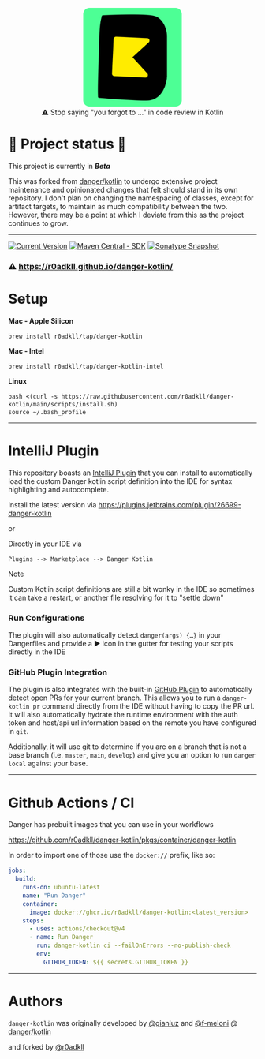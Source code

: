 <p align="center">
<img width=200 src=".idea/icon.svg" /></br>
⚠️ Stop saying "you forgot to …" in code review in Kotlin
</p>

# 🧪 Project status 🧪
This project is currently in **_Beta_**

This was forked from [danger/kotlin](https://github.com/danger/kotlin) to undergo extensive project maintenance and opinionated changes that felt should
stand in its own repository.  I don't plan on changing the namespacing of classes, except for artifact targets, to maintain
as much compatibility between the two. However, there may be a point at which I deviate from this as the project continues to
grow.

---

[![Current
Version](https://img.shields.io/badge/r0adkll/danger%20kotlin-v2.0.4-orange)](https://danger.systems/kotlin/)
[![Maven Central - SDK](https://img.shields.io/maven-central/v/com.r0adkll.danger/danger-kotlin-sdk.svg?label=danger-kotlin-sdk)](https://search.maven.org/search?q=g:%22com.r0adkll%22%20AND%20a:%22danger-kotlin-sdk%22)
[![Sonatype Snapshot](https://img.shields.io/nexus/s/https/oss.sonatype.org/com.r0adkll.danger/danger-kotlin-sdk.svg)](https://oss.sonatype.org/content/repositories/snapshots/com/r0adkll/danger/)

### :warning: https://r0adkll.github.io/danger-kotlin/

# Setup

**Mac - Apple Silicon**

```shell
brew install r0adkll/tap/danger-kotlin
```

**Mac - Intel**

```shell
brew install r0adkll/tap/danger-kotlin-intel
```

**Linux**

```shell
bash <(curl -s https://raw.githubusercontent.com/r0adkll/danger-kotlin/main/scripts/install.sh)
source ~/.bash_profile
```

---

# IntelliJ Plugin
This repository boasts an [IntelliJ Plugin](intellij-plugin/) that you can install to automatically load the
custom Danger kotlin script definition into the IDE for syntax highlighting and autocomplete.

Install the latest version via https://plugins.jetbrains.com/plugin/26699-danger-kotlin

or

Directly in your IDE via

```
Plugins --> Marketplace --> Danger Kotlin
```


> [!NOTE]
> Custom Kotlin script definitions are still a bit wonky in the IDE so sometimes it can take a restart, or another file resolving for it to "settle down"

### Run Configurations
The plugin will also automatically detect `danger(args) {…}` in your Dangerfiles and provide a ▶︎ icon in the gutter for
testing your scripts directly in the IDE

### GitHub Plugin Integration
The plugin is also integrates with the built-in [GitHub Plugin][] to automatically detect open PRs for your current branch.
This allows you to run a `danger-kotlin pr` command directly from the IDE without having to copy the PR url. It will also
automatically hydrate the runtime environment with the auth token and host/api url information based on the remote you have configured
in `git`.

Additionally, it will use git to determine if you are on a branch that is not a base branch (i.e. `master`, `main`, `develop`) and
give you an option to run `danger local` against your base.

---

# Github Actions / CI

<!--
You can add danger/kotlin to your actions

Parameters:
* `dangerfile`: Path to danger file,  required: `false`,  default: `Dangerfile.df.kts`
* `run-mode`: Run mode: `ci`, `local`, `pr`, required: `false`  default: `ci`
* `job-id:` Reported CI job ID, required: `false`, default: `danger/kotlin`
* `args`: Extra custom arguments like "--failOnErrors --no-publish-check" and etc, required: `false`

```yml
jobs:
  build:
    runs-on: ubuntu-latest
    name: "Run Danger"
    steps:
      - uses: actions/checkout@v4
      - name: Danger
        uses: r0adkll/danger-kotlin@2.0.3
        env:
          GITHUB_TOKEN: ${{ secrets.GITHUB_TOKEN }}
```
-->

Danger has prebuilt images that you can use in your workflows

https://github.com/r0adkll/danger-kotlin/pkgs/container/danger-kotlin

In order to import one of those use the `docker://` prefix, like so:

```yml
jobs:
  build:
    runs-on: ubuntu-latest
    name: "Run Danger"
    container:
      image: docker://ghcr.io/r0adkll/danger-kotlin:<latest_version>
    steps:
      - uses: actions/checkout@v4
      - name: Run Danger
        run: danger-kotlin ci --failOnErrors --no-publish-check
        env:
          GITHUB_TOKEN: ${{ secrets.GITHUB_TOKEN }}
```

---

# Authors
`danger-kotlin` was originally developed by [@gianluz][] and [@f-meloni][] @ [danger/kotlin](https://github.com/danger/kotlin)

and forked by [@r0adkll][]

[@f-meloni]: https://github.com/f-meloni
[@gianluz]: https://github.com/gianluz
[@r0adkll]: https://github.com/r0adkll

[GitHub Plugin]: https://plugins.jetbrains.com/plugin/13115-github
